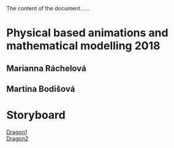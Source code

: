 <!DOCTYPE html>
<html>
<head>
<title>Physical based animations and mathematical modelling 2018</title>
</head>

<body>
The content of the document......
</body>

</html>

# Physical based animations and mathematical modelling 2018
## Marianna Ráchelová 
## Martina Bodišová

# Storyboard

<a href="https://marianni.github.io/dragon/1_dragon.pdf">Dragon1</a>
<br>
<a href="https://marianni.github.io/dragon/2_dragon.pdf">Dragon2</a>

